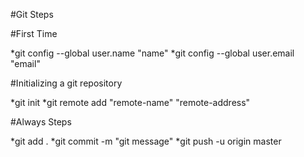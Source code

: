#Git Steps

#First Time

*git config --global user.name "name"
*git config --global user.email "email"

#Initializing a git repository

*git init
*git remote add "remote-name" "remote-address"

#Always Steps

*git add .
*git commit -m "git message"
*git push -u origin master